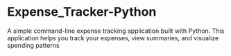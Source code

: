 # Expense_Tracker-Python
A simple command-line expense tracking application built with Python. This application helps you track your expenses, view summaries, and visualize spending patterns
